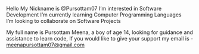 Hello My Nickname is @Pursottam07
I’m interested in Software Development
I’m currently learning Computer Programming Languages       
I’m looking to collaborate on Software Projects
  
   My full name is Pursottam Meena, a boy of age 14, looking for guidance and assistance to learn code, 
    If you would like to give your support my email is - meenapursottam07@gmail.com
